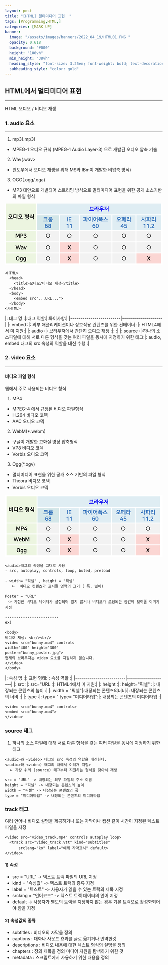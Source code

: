 ```yaml
---
layout: post
title: "[HTML] 멀티미디어 표현  " 
tags: [Programming,HTML,]
categories: [MARK UP]
banner:
  image: "/assets/images/banners/2022_04_19/HTML01.PNG "
  opacity: 0.618
  background: "#000"
  height: "100vh"
  min_height: "38vh"
  heading_style: "font-size: 3.25em; font-weight: bold; text-decoration: underline"
  subheading_style: "color: gold"
---
```


## HTML에서 멀티미디어 표현 
***
HTML 오디오 / 비디오 재생 

### 1. audio 요소
***
1. mp3(.mp3) 
- MPEG-1 오디오 규칙 (MPEG-1 Audio Layer-3) 으로 개발된 오디오 압축 기술 

2. Wav(.wav> 
- 윈도우에서  오디오 재생을 위해 MS와 IBm이 개발한 비압축 방식)

3. OGG(.ogg/.oga) 
- MP3 대안으로 개발되어 스트리밍 방식으로 멀티미디어 표현을 위한 공개 소스기반의 파일 형식

<img src="/assets/images/img/Gitblog_img/22/04/27/oudio.png"> 


~~~
<HTML>
  <head>
    <title>오디오/비디오 재생</title>
  </head>
  <body>
    <embed src"...URL...">
  </body>
</HTML>
~~~



|: 태그 명 :|:태그 역할:|:특이사항:|
|-------------------------|--------------------|
|: embed :|: 외부 애플리케이션이나 상호작용 컨텐츠를 위한 컨테이너 :|: HTML4에서 미 지원:|
|: audio :|: 브라우저에서 간단히 오디오 재생 :|: :|
|: source :|:하나의 소스파일에 대해 서로 다른 형식을 갖는 여러 파일을 동시에 지정하기 위한 태그:|:  audio, embed 태그의 src 속성의   역할을 대신 수행 :|


### 2. video 요소
***

#### 비디오 파일 형식
웹에서 주로 사용되는 비디오 형식
01) MP4
- MPEG-4 에서 규정된 비디오 파일형식
- H.264 비디오 코덱
- AAC 오디오 코덱 

02) WebM(*.webm)
- 구글이 개발한 고화질 영상 압축형식
- VP8 비디오 코덱
- Vorbis 오디오 코덱

03) Ogg(*.ogv)
- 멀티미디어 표현을 위한 공개 소스 기반의 파일 형식
- Theora 비디오 코덱
- Vorbis 오디오 코덱

<img src="/assets/images/img/Gitblog_img/22/04/27/video.png"> 



~~~
<audio>태그의 속성을 그대로 사용
- src, autoplay, controls, loop, buted, preload

- width= "픽셀" , height = "픽셀"
   ㄴ  비디오 컨텐츠가 표시될 영역의 크기 ( 폭, 넓이)

Poster = "URL"
 -> 지정한 비디오 데이터가 설정되어 있지 않거나 비디오가 로딩되는 동안에 보여줄 이미지 지정

------------------------
ex) 

<body>
비디오 재생: <br/><br/>
<video src="bunny.mp4" controls
width="400" height="300"
poster="bunny_poster.jpg">
현재의 브라우저는 video 요소를 지원하지 않습니다.
</video>
</body>
~~~


|: 속성 명 :|: 표현 형태:|: 속성 역할 :|
|-------------------------|--------------------|
|: src :|: src="URL :|: HTML4에서 미 지원:|
|: height :|: height="픽셀" :|: 내장되는 콘텐츠의 높이 :|
|: width = "픽셀"|:내장되는 콘텐츠의너비:|:  내장되는 콘텐츠의 너비 :|
|: type :|: type= " type= "미디어타입":|: 내장되는 콘텐츠의 미디어타입 :|

~~~
<video src="bunny.mp4" controls>
<embed src="bunny.mp4">
</video>
~~~

### source 태그  
1) 하나의 소스 파일에 대해 서로 다른 형식을 갖는
여러 파일을 동시에 지정하기 위한 태그 

~~~
<audio>와 <video> 태그의 src 속성의 역할을 대신한다.
<audio>와 <video) 태그의 내에서 여러개 지정>
  ㄴ 가장 위의 (source) 태그부터 지원하는 형식을 찾아서 재생
~~~

~~~
src = "URL" -> 내장되는 외부 파일의 주소 이름 
height = "픽셀" -> 내장되는 콘텐츠의 높이 
width = "픽셀" -> 내장되는 콘텐츠의 폭
type = "미디어타입" -> 내장되는 콘텐츠의 미디어타입 
~~~

### track 태그 

여러 언어나 비디오 설명을 제공하거나 또는 자막이나 캡션 같이
시간이 지정된 텍스트 파일을 지정 

~~~
<video src="video_track.mp4" controls autoplay loop>
  <track src="video_track.vtt" kind="subtitles"
      srclang="ko" label="예제 자막표시" default>
</video>
~~~

#### 1) 속성
- src = "URL" -> 텍스트 트랙 파일의 URL 지정
- kind = "속성값" -> 텍스트 트랙의 종류 지정 
- label = "텍스트" -> 사용자가 읽을 수 있는 트랙의 제목 지정
- srclang = "언어코드" -> 텍스트 트랙 데이터의 언어 지정
- default -> 사용자가 별도의 트랙을 지정하지 않는 경우 기본 트랙으로 활성화되어야 함을 지정 

#### 2) 속성값의 종류 
- subtitles : 비디오의 자막을 정의
- captions : 대화나 사운드 효과를 글로 옮기거나 번역한것
- descriptions : 비디오 내용에 대한 텍스트 형식의 설명을 정의
- chapters : 장의 제목을 정의 미디어 자원을 탐색하기 위한 것
- metadata : 스크립트에서 사용하기 위한 내용을 정의 
